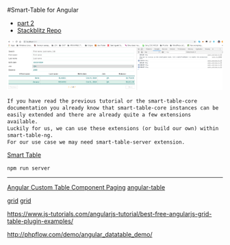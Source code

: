 #Smart-Table for Angular

* [part 2](https://itnext.io/smart-table-for-angular-part-2-31ea5bd0c383)
* [Stackblitz Repo](https://stackblitz.com/edit/smart-table-ng-tutorial-2d)

![screenshot](screenshot.png)

```text
If you have read the previous tutorial or the smart-table-core documentation you already know that smart-table-core instances can be easily extended and there are already quite a few extensions available.
Luckily for us, we can use these extensions (or build our own) within smart-table-ng.
For our use case we may need smart-table-server extension.
```

[Smart Table](https://lorenzofox3.github.io/smart-table-website)

```text
npm run server
```

---

[Angular Custom Table Component Paging](https://long2know.com/2017/04/angular-custom-table-component-paging)
[angular-table](http://samu.github.io/angular-table/examples/examples.html)

[grid](https://blog.ag-grid.com/angular-datatables-why-use-one/)
[grid](https://www.ag-grid.com/example.php?_ga=2.237500608.1576274365.1571645586-1597815640.1571645586#/)

https://www.js-tutorials.com/angularjs-tutorial/best-free-angularjs-grid-table-plugin-examples/

http://phpflow.com/demo/angular_datatable_demo/
